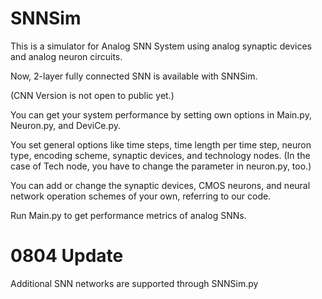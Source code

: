 # SNNSim

This is a simulator for Analog SNN System using analog synaptic devices and analog neuron circuits.

Now, 2-layer fully connected SNN is available with SNNSim. 

(CNN Version is not open to public yet.)

You can get your system performance by setting own options in Main.py, Neuron.py, and DeviCe.py.

You set general options like time steps, time length per time step, neuron type, encoding scheme, synaptic devices, and technology nodes.
(In the case of Tech node, you have to change the parameter in neuron.py, too.)

You can add or change the synaptic devices, CMOS neurons, and neural network operation schemes of your own, referring to our code.

Run Main.py to get performance metrics of analog SNNs.


# 0804 Update

Additional SNN networks are supported through SNNSim.py
